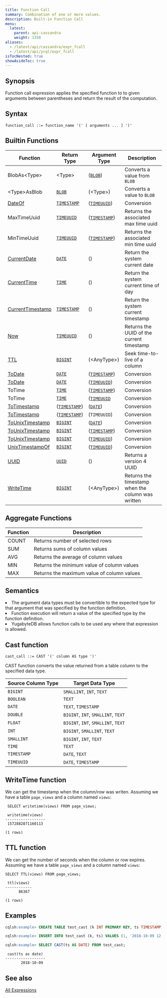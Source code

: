 ```yaml
---
title: Function Call
summary: Combination of one or more values.
description: Built-in Function Call
menu:
  latest:
    parent: api-cassandra
    weight: 1350
aliases:
  - /latest/api/cassandra/expr_fcall
  - /latest/api/ycql/expr_fcall
isTocNested: true
showAsideToc: true
---
```


## Synopsis

Function call expression applies the specified function to to given arguments between parentheses and return the result of the computation.

## Syntax

```
function_call ::= function_name '(' [ arguments ... ] ')'
```

## Builtin Functions

| Function | Return Type | Argument Type | Description |
|----------|-------------|---------------|-------------|
| BlobAs\<Type> | \<Type> | ([`BLOB`](../type_blob)) | Converts a value from `BLOB` |
| \<Type>AsBlob | [`BLOB`](../type_blob) | (\<Type>) | Converts a value to `BLOB` |
| [DateOf](../function_datetime/#dateof) | [`TIMESTAMP`](../type_datetime) | ([`TIMEUUID`](../type_uuid)) | Conversion |
| MaxTimeUuid | [`TIMEUUID`](../type_uuid) | ([`TIMESTAMP`](../type_datetime)) | Returns the associated max time uuid  |
| MinTimeUuid | [`TIMEUUID`](../type_uuid) | ([`TIMESTAMP`](../type_datetime)) | Returns the associated min time uuid  |
| [CurrentDate](../function_datetime/#currentdate-currenttime-and-currenttimestamp) | [`DATE`](../type_datetime) | () | Return the system current date |
| [CurrentTime](../function_datetime/#currentdate-currenttime-and-currenttimestamp) | [`TIME`](../type_datetime) | () | Return the system current time of day |
| [CurrentTimestamp](../function_datetime/#currentdate-currenttime-and-currenttimestamp) | [`TIMESTAMP`](../type_datetime) | () | Return the system current timestamp |
| [Now](../function_datetime/#now) | [`TIMEUUID`](../type_uuid) | () | Returns the UUID of the current timestamp |
| [TTL](#ttl-function) | [`BIGINT`](../type_int) | (\<AnyType>) | Seek time-to-live of a column |
| [ToDate](../function_datetime/#todate) | [`DATE`](../type_datetime) | ([`TIMESTAMP`](../type_datetime)) | Conversion |
| [ToDate](../function_datetime/#todate) | [`DATE`](../type_datetime) | ([`TIMEUUID`](../type_uuid)) | Conversion |
| ToTime | [`TIME`](../type_datetime) | ([`TIMESTAMP`](../type_datetime))  | Conversion |
| ToTime | [`TIME`](../type_datetime) | ([`TIMEUUID`](../type_uuid) | Conversion |
| [ToTimestamp](../function_datetime/#totimestamp) | ([`TIMESTAMP`](../type_datetime))  | ([`DATE`](../type_datetime)) | Conversion |
| [ToTimestamp](../function_datetime/#totimestamp) | ([`TIMESTAMP`](../type_datetime)) | (`TIMEUUID`) | Conversion |
| [ToUnixTimestamp](../function_datetime/#tounixtimestamp) | [`BIGINT`](../type_int) | ([`DATE`](../type_datetime)) | Conversion |
| [ToUnixTimestamp](../function_datetime/#tounixtimestamp) | [`BIGINT`](../type_int) | ([`TIMESTAMP`](../type_datetime))  | Conversion |
| [ToUnixTimestamp](../function_datetime/#tounixtimestamp) | [`BIGINT`](../type_int) | ([`TIMEUUID`](../type_uuid)) | Conversion |
| [UnixTimestampOf](../function_datetime/#unixtimestampof) | [`BIGINT`](../type_int) | ([`TIMEUUID`](../type_uuid)) | Conversion |
| [UUID](../function_datetime/#uuid) | [`UUID`](../type_uuid) | () | Returns a version 4 UUID |
| [WriteTime](#writetime-function) | [`BIGINT`](../type_int) | (\<AnyType>) | Returns the timestamp when the column was written |


## Aggregate Functions

| Function | Description |
|----------|-------------|
| COUNT | Returns number of selected rows |
| SUM | Returns sums of column values |
| AVG | Returns the average of column values |
| MIN | Returns the minimum value of column values |
| MAX | Returns the maximum value of column values |

## Semantics

<li>The argument data types must be convertible to the expected type for that argument that was specified by the function definition.</li>
<li>Function execution will return a value of the specified type by the function definition.</li>
<li>YugabyteDB allows function calls to be used any where that expression is allowed.</li>

## Cast function

```
cast_call ::= CAST '(' column AS type ')'
```

CAST function converts the value returned from a table column to the specified data type.

| Source Column Type | Target Data Type |
|--------------------|------------------|
| `BIGINT` | `SMALLINT`, `INT`, `TEXT` |
| `BOOLEAN` | `TEXT` |
| `DATE` | `TEXT`, `TIMESTAMP` |
| `DOUBLE` | `BIGINT`, `INT`, `SMALLINT`, `TEXT` |
| `FLOAT` | `BIGINT`, `INT`, `SMALLINT`, `TEXT` |
| `INT` | `BIGINT`, `SMALLINT`, `TEXT` |
| `SMALLINT` | `BIGINT`, `INT`, `TEXT` |
| `TIME` | `TEXT` |
| `TIMESTAMP` | `DATE`, `TEXT` |
| `TIMEUUID` | `DATE`, `TIMESTAMP` |

## WriteTime function
We can get the timestamp when the column/row was writen.
Assuming we have a table `page_views` and a column named `views`:
```
 SELECT writetime(views) FROM page_views;

 writetime(views)
------------------
 1572882871160113

(1 rows)
```

## TTL function
We can get the number of seconds when the column or row expires. 
Assuming we have a table `page_views` and a column named `views`:
```
SELECT TTL(views) FROM page_views;

 ttl(views)
------------
      86367

(1 rows)
```


## Examples

```sql
cqlsh:example> CREATE TABLE test_cast (k INT PRIMARY KEY, ts TIMESTAMP);
```

```sql
cqlsh:example> INSERT INTO test_cast (k, ts) VALUES (1, '2018-10-09 12:00:00');
```

```sql
cqlsh:example> SELECT CAST(ts AS DATE) FROM test_cast;
```

```
 cast(ts as date)
------------------
       2018-10-09
```

## See also

[All Expressions](..##expressions)
